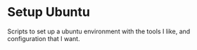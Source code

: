 # Setup Ubuntu

Scripts to set up a ubuntu environment with the tools I like, and configuration that I want.
